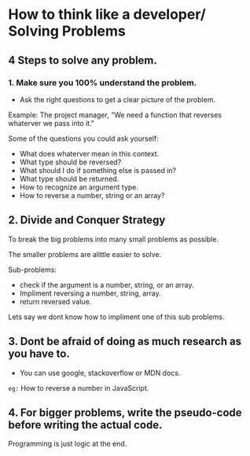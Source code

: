 # How to think like a developer/ Solving Problems

## 4 Steps to solve any problem.

### 1. Make sure you 100% understand the problem.

- Ask the right questions to get a clear picture of the problem.

Example: The project manager, "We need a function that reverses whaterver we pass into it."

Some of the questions you could ask yourself:

- What does whaterver mean in this context.
- What type should be reversed?
- What should I do if something else is passed in?
- What type should be returned.
- How to recognize an argument type.
- How to reverse a number, string or an array?

## 2. Divide and Conquer Strategy

To break the big problems into many small problems as possible.

The smaller problems are alittle easier to solve.

Sub-problems:

- check if the argument is a number, string, or an array.
- Impliment reversing a number, string, array.
- return reversed value.

Lets say we dont know how to impliment one of this sub problems.

## 3. Dont be afraid of doing as much research as you have to.

- You can use google, stackoverflow or MDN docs.

`eg:` How to reverse a number in JavaScript.

## 4. For bigger problems, write the pseudo-code before writing the actual code.

Programming is just logic at the end.
